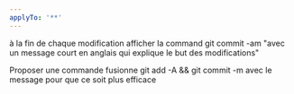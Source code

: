 ```yaml
---
applyTo: '**'
---
```

à la fin de chaque modification afficher la command git commit -am "avec un message court en anglais qui explique le but des modifications"

Proposer une commande fusionne git add -A && git commit -m avec le message pour que ce soit plus efficace

